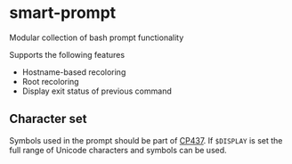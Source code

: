 # smart-prompt
Modular collection of bash prompt functionality

Supports the following features
- Hostname-based recoloring
- Root recoloring
- Display exit status of previous command

## Character set
Symbols used in the prompt should be part of [CP437](https://en.wikipedia.org/wiki/Code_page_437). If `$DISPLAY` is set the full range of Unicode characters and symbols can be used.
